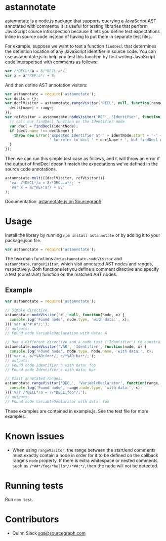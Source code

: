 astannotate
===========

astannotate is a node.js package that supports querying a JavaScript AST
annotated with comments. It is useful for testing libraries that perform
JavaScript source introspection because it lets you define test expectations
inline in source code instead of having to put them in separate test files.

For example, suppose we want to test a function `findDecl` that determines the
definition location of any JavaScript identifier in source code. You can use
astannotate.js to help you test this function by first writing JavaScript code
interspersed with comments as follows:

```javascript
var /*DECL*/a = 8/*DECL:a*/;
var x = a/*REF:a*/ + 8;
```

And then define AST annotation visitors:

```javascript
var astannotate = require('astannotate');
var decls = {};
var declVisitor = astannotate.rangeVisitor('DECL', null, function(range, name) {
  decls[name] = range;
});
var refVisitor = astannotate.nodeVisitor('REF', 'Identifier', function(identNode, declName) {
  // call our findDecl function on the Identifier node
  var decl = findDecl(identNode);
  if (decl.name !== declName) {
    throw new Error('Expected Identifier at ' + identNode.start + '-' + identNode.end +
                    ' to refer to decl ' + declName + ', but findDecl gave ' + decl.name);
  }
});
```

Then we can run this simple test case as follows, and it will throw an error if
the output of findDecl doesn't match the expectations we've defined in the
source code annotations.

```javascript
astannotate.multi([declVisitor, refVisitor])(
  'var /*DECL*/a = 8/*DECL:a*/;' +
  'var x = a/*REF:a*/ + 8;'
);
```

Documentation: [astannotate.js on Sourcegraph](https://sourcegraph.com/repos/github.com/sourcegraph/astannotate.js)

Usage
=====

Install the library by running `npm install astannotate` or by adding it to
your package.json file.

```javascript
var astannotate = require('astannotate');
```

The two main functions are `astannotate.nodeVisitor` and
`astannotate.rangeVisitor`, which visit annotated AST nodes and ranges,
respectively. Both functions let you define a comment directive and specify a
test (constraint) function on the matched AST nodes.


Example
-------

```javascript
var astannotate = require('astannotate');

// Simple directive.
astannotate.nodeVisitor('#', null, function(node, x) {
  console.log('Found node', node.type, 'with data:', x);
})('var a/*#:A*/;');
// outputs:
// Found node VariableDeclaration with data: A

// Use a different directive and a node test ('Identifier') to constrain the matched nodes.
astannotate.nodeVisitor('VAR', 'Identifier', function(node, x) {
  console.log('Found node', node.type, node.name, 'with data:', x);
})('var a, b/*VAR:foo*/, c/*VAR:bar*/;');
// outputs:
// Found node Identifier b with data: foo
// Found node Identifier c with data: bar

// Visit annotated ranges.
astannotate.rangeVisitor('DECL', 'VariableDeclarator', function(range, x) {
  console.log('Found node', range.node.type, 'with data:', x);
})('var /*DECL*/a = 7/*DECL:foo*/;');
// outputs:
// Found node VariableDeclarator with data: foo
```

These examples are contained in example.js. See the test file for more
examples.


Known issues
=====

* When using `rangeVisitor`, the range between the start/end comments must
  exactly contain a node in order for it to be defined on the callback range's
  `node` property. If there is extra whitespace or nested comments, such as
  `/*##*/foo/*hello*//*##:*/`, then the node will not be detected.


Running tests
=============

Run `npm test`.


Contributors
============

* Quinn Slack <sqs@sourcegraph.com>
